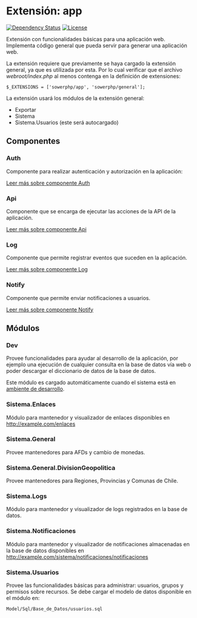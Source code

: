 Extensión: app
==============

[![Dependency Status](https://www.versioneye.com/user/projects/56b439d90a0ff50035ba7e4b/badge.svg)](https://www.versioneye.com/user/projects/56b439d90a0ff50035ba7e4b)
[![License](https://poser.pugx.org/sowerphp/app/license)](https://packagist.org/packages/sowerphp/app)

Extensión con funcionalidades básicas para una aplicación web. Implementa
código general que pueda servir para generar una aplicación web.

La extensión requiere que previamente se haya cargado la extensión general, ya
que es utilizada por esta. Por lo cual verificar que el archivo
*webroot/index.php* al menos contenga en la definición de extensiones:

	$_EXTENSIONS = ['sowerphp/app', 'sowerphp/general'];

La extensión usará los módulos de la extensión general:

- Exportar
- Sistema
- Sistema.Usuarios (este será autocargado)

Componentes
-----------

### Auth

Componente para realizar autenticación y autorización en la aplicación:

[Leer más sobre componente Auth](http://sowerphp.org/doc/componentes/Auth)

### Api

Componente que se encarga de ejecutar las acciones de la API de la aplicación.

[Leer más sobre componente Api](http://sowerphp.org/doc/componentes/Api)

### Log

Componente que permite registrar eventos que suceden en la aplicación.

[Leer más sobre componente Log](http://sowerphp.org/doc/componentes/Log)

### Notify

Componente que permite enviar notificaciones a usuarios.

[Leer más sobre componente Notify](http://sowerphp.org/doc/componentes/Notify)

Módulos
-------

### Dev

Provee funcionalidades para ayudar al desarrollo de la aplicación, por ejemplo
una ejecución de cualquier consulta en la base de datos vía web o poder
descargar el diccionario de datos de la base de datos.

Este módulo es cargado automáticamente cuando el sistema está en [ambiente de
desarrollo](http://sowerphp.org/doc/general/ambiente_desarrollo).

### Sistema.Enlaces

Módulo para mantenedor y visualizador de enlaces disponibles en http://example.com/enlaces

### Sistema.General

Provee mantenedores para AFDs y cambio de monedas.

### Sistema.General.DivisionGeopolitica

Provee mantenedores para Regiones, Provincias y Comunas de Chile.

### Sistema.Logs

Módulo para mantenedor y visualizador de logs registrados en la base de datos.

### Sistema.Notificaciones

Módulo para mantenedor y visualizador de notificaciones almacenadas en la base
de datos disponibles en http://example.com/sistema/notificaciones/notificaciones

### Sistema.Usuarios

Provee las funcionalidades básicas para administrar: usuarios, grupos y permisos
sobre recursos. Se debe cargar el modelo de datos disponible en el módulo en:

	Model/Sql/Base_de_Datos/usuarios.sql
